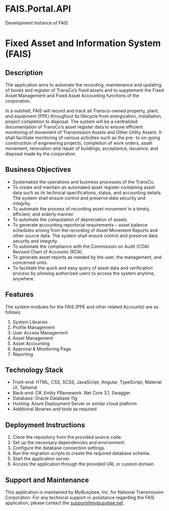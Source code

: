 # FAIS.Portal.API
Development Instance of FAIS
# Fixed Asset and Information System (FAIS)

## Description
The application aims to automate the recording, maintenance and updating of books and register of TransCo’s fixed assets and to supplement the Fixed Asset Management and Fixed Asset Accounting functions of the corporation. 

In a nutshell, FAIS will record and track all Transco-owned property, plant, and equipment (PPE) throughout its lifecycle from energization, installation, project completion to disposal. The system will be a centralized documentation of TransCo’s asset register data to ensure efficient monitoring of movement of Transmission Assets and Other Utility Assets. It shall facilitate monitoring of various activities such as the pre- to on-going construction of engineering projects, completion of work orders, asset movement, renovation and repair of buildings, acceptance, issuance, and disposal made by the corporation.

## Business Objectives
- Systematize the operations and business processes of the TransCo.
- To create and maintain an automated asset register containing asset data such as its technical specifications, status, and accounting details. The system shall ensure control and preserve data security and integrity.
- To automate the process of recording asset movement in a timely, efficient, and orderly manner.
- To automate the computation of depreciation of assets.
- To generate accounting reportorial requirements – asset balance schedules arising from the recording of Asset Movement Reports and other source data. The system shall ensure control and preserve data security and integrity.
- To automate the compliance with the Commission on Audit (COA) Revised Chart of Accounts (RCA).
- To generate asset reports as needed by the user, the management, and concerned units.
- To facilitate the quick and easy query of asset data and verification process by allowing authorized users to access the system anytime, anywhere. 

## Features
The system modules for the FAIS (PPE and other related Accounts) are as follows:

1. System Libraries
2. Profile Management
3. User Access Management
4. Asset Management
5. Asset Accounting
6. Approval & Monitoring Page
7. Reporting

## Technology Stack
- Front-end: HTML, CSS, SCSS, JavaScript, Angular, TypeScript, Material UI, Tailwind
- Back-end: C#, Entity FRamework .Net Core 3.1, Swagger
- Database: Oracle Database 11g
- Hosting: Azure Deployment Server or similar cloud platform
- Additional libraries and tools as required

## Deployment Instructions
1. Clone the repository from the provided source code.
2. Set up the necessary dependencies and environment.
3. Configure the database connection settings.
4. Run the migration scripts to create the required database schema.
5. Start the application server.
6. Access the application through the provided URL or custom domain.

## Support and Maintenance
This application is maintained by MyBusybee, Inc. for National Transmission Corporation. For any technical support or assistance regarding the FAIS application, please contact the support@mybusybee.net.
